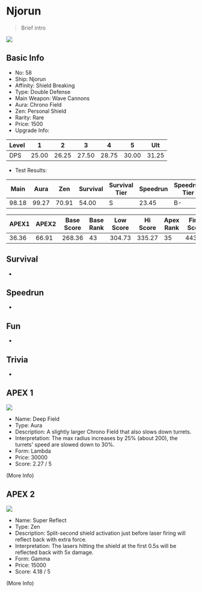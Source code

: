 # Njorun

> Brief intro

<img src="/ships/ship_58.png" style={{zoom:1}}/>

## Basic Info

- No: 58
- Ship: Njorun
- Affinity: Shield Breaking
- Type: Double Defense
- Main Weapon: Wave Cannons
- Aura: Chrono Field
- Zen: Personal Shield
- Rarity: Rare
- Price: 1500
- Upgrade Info: 

| Level | 1 | 2 | 3 | 4 | 5 | Ult |
|--|--|--|--|--|--|--|
| DPS | 25.00 | 26.25 | 27.50 | 28.75 | 30.00 | 31.25 |

- Test Results: 

| Main | Aura | Zen | Survival | Survival Tier | Speedrun | Speedrun Tier | Fun | Fun Tier |
|--|--|--|--|--|--|--|--|--|
| 98.18 | 99.27 | 70.91 | 54.00 | S | 23.45 | B- | 30.55 | B- |

| APEX1 | APEX2 | Base Score | Base Rank | Low Score | Hi Score | Apex Rank | Final Score | FinalRank |
|--|--|--|--|--|--|--|--|--|
| 36.36 | 66.91 | 268.36 | 43 | 304.73 | 335.27 | 35 | 443.27 | 36 |

## Survival

-

## Speedrun

-

## Fun

-

## Trivia

-

## APEX 1

<img src="/ships/ship_58_apex_1.png" style={{zoom:1}}/>

- Name: Deep Field
- Type: Aura
- Description: A slightly larger Chrono Field that also slows down turrets.
- Interpretation: The max radius increases by 25% (about 200), the turrets' speed are slowed down to 30%.
- Form: Lambda
- Price: 30000
- Score: 2.27 / 5

(More Info)

## APEX 2

<img src="/ships/ship_58_apex_2.png" style={{zoom:1}}/>

- Name: Super Reflect
- Type: Zen
- Description: Split-second shield activation just before laser firing will reflect back with extra force.
- Interpretation: The lasers hitting the shield at the first 0.5s will be reflected back with 5x damage.
- Form: Gamma
- Price: 15000
- Score: 4.18 / 5

(More Info)
